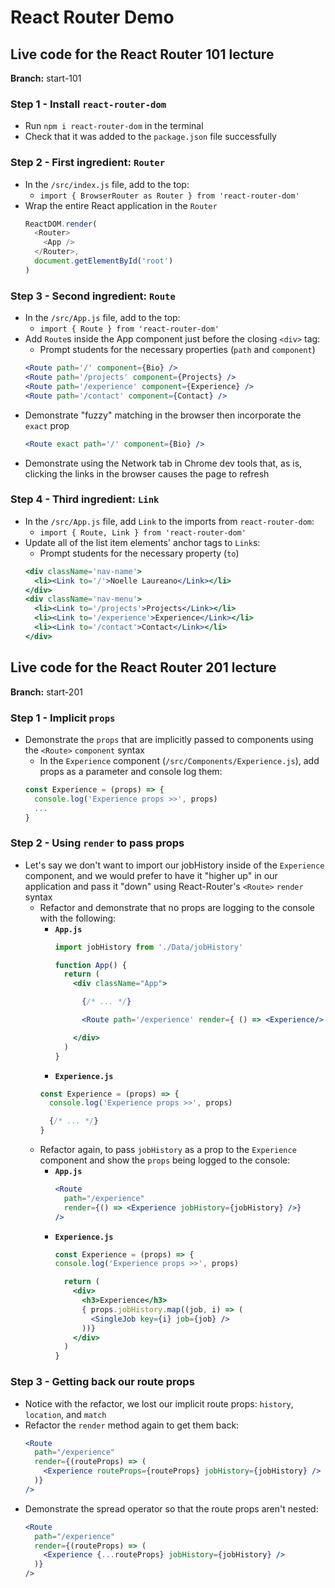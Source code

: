 # React Router Demo

## Live code for the React Router 101 lecture
**Branch:** start-101

### **Step 1** - Install `react-router-dom`
- Run `npm i react-router-dom` in the terminal
- Check that it was added to the `package.json` file successfully

### **Step 2** - First ingredient: `Router`
- In the `/src/index.js` file, add to the top:
  - `import { BrowserRouter as Router } from 'react-router-dom'`
- Wrap the entire React application in the `Router`
  ```js
  ReactDOM.render(
    <Router>
      <App />
    </Router>,
    document.getElementById('root')
  )
  ```

### **Step 3** - Second ingredient: `Route`
- In the `/src/App.js` file, add to the top:
  - `import { Route } from 'react-router-dom'`
- Add `Route`s inside the App component just before the closing `<div>` tag:
  - Prompt students for the necessary properties (`path` and `component`)
  ```jsx
  <Route path='/' component={Bio} />
  <Route path='/projects' component={Projects} />
  <Route path='/experience' component={Experience} />
  <Route path='/contact' component={Contact} />
  ```
- Demonstrate "fuzzy" matching in the browser then incorporate the `exact` prop
  ```jsx
  <Route exact path='/' component={Bio} />
  ```
- Demonstrate using the Network tab in Chrome dev tools that, as is, clicking the links in the browser causes the page to refresh

### **Step 4** - Third ingredient: `Link`
- In the `/src/App.js` file, add `Link` to the imports from `react-router-dom`:
  - `import { Route, Link } from 'react-router-dom'`
- Update all of the list item elements' anchor tags to `Link`s:
  - Prompt students for the necessary property (`to`)
  ```jsx
  <div className='nav-name'>
    <li><Link to='/'>Noelle Laureano</Link></li>
  </div>
  <div className='nav-menu'>
    <li><Link to='/projects'>Projects</Link></li>
    <li><Link to='/experience'>Experience</Link></li>
    <li><Link to='/contact'>Contact</Link></li>
  </div>
  ```
  
## Live code for the React Router 201 lecture
**Branch:** start-201

### **Step 1** - Implicit `props`
- Demonstrate the `props` that are implicitly passed to components using the `<Route>` `component` syntax
  - In the `Experience` component (`/src/Components/Experience.js`), add props as a parameter and console log them:
  ```js
  const Experience = (props) => {
    console.log('Experience props >>', props)
    ...
  }
  ```

### **Step 2** - Using `render` to pass props
- Let's say we don't want to import our jobHistory inside of the `Experience` component, and we would prefer to have it "higher up" in our application and pass it "down" using React-Router's `<Route>` `render` syntax
  - Refactor and demonstrate that no props are logging to the console with the following:
    - **`App.js`**
      ```jsx
      import jobHistory from './Data/jobHistory'
    
      function App() {
        return (
          <div className="App">

            {/* ... */}

            <Route path='/experience' render={ () => <Experience/> } />

          </div>
        )
      }
      ```
     - **`Experience.js`**
      ```jsx
      const Experience = (props) => {
        console.log('Experience props >>', props)

        {/* ... */} 
      }
      ```
  - Refactor again, to pass `jobHistory` as a prop to the `Experience` component and show the `props` being logged to the console:
    - **`App.js`**
      ```jsx
      <Route
        path="/experience"
        render={() => <Experience jobHistory={jobHistory} />}
      />
      ```
    - **`Experience.js`**
      ```jsx
      const Experience = (props) => {
      console.log('Experience props >>', props)

        return (
          <div>
            <h3>Experience</h3>
            { props.jobHistory.map((job, i) => (
              <SingleJob key={i} job={job} />
            ))}
          </div>
        )
      }
      ```

### **Step 3** - Getting back our route props
- Notice with the refactor, we lost our implicit route props: `history`, `location`, and `match`
- Refactor the `render` method again to get them back:
  ```jsx
  <Route
    path="/experience"
    render={(routeProps) => (
      <Experience routeProps={routeProps} jobHistory={jobHistory} />
    )}
  />
  ```
- Demonstrate the spread operator so that the route props aren't nested:
  ```jsx
  <Route
    path="/experience"
    render={(routeProps) => (
      <Experience {...routeProps} jobHistory={jobHistory} />
    )}
  />
  ```
  
